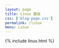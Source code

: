 ```yaml
---
layout: page
title: Linux 基础
css: ['blog-page.css']
permalink: /linux
menu: Linux
---
```

{% include linux.html %}